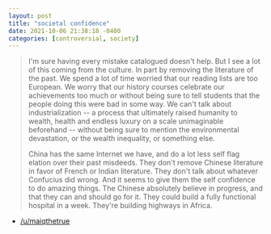 ```yaml
---
layout: post
title: "societal confidence"
date: 2021-10-06 21:38:18 -0400
categories: [controversial, society]
---
```


>I'm sure having every mistake catalogued doesn't help. But I see a lot of this coming from the culture. In part by removing the literature of the past. We spend a lot of time worried that our reading lists are too European. We worry that our history courses celebrate our achievements too much or without being sure to tell students that the people doing this were bad in some way. We can't talk about industrialization -- a process that ultimately raised humanity to wealth, health and endless luxury on a scale unimaginable beforehand -- without being sure to mention the environmental devastation, or the wealth inequality, or something else.
>
>China has the same Internet we have, and do a lot less self flag elation over their past misdeeds. They don't remove Chinese literature in favor of French or Indian literature. They don't talk about whatever Confucius did wrong. And it seems to give them the self confidence to do amazing things. The Chinese absolutely believe in progress, and that they can and should go for it. They could build a fully functional hospital in a week. They're building highways in Africa.

- [/u/maiqthetrue](https://old.reddit.com/r/TheMotte/comments/pn9tal/culture_war_roundup_for_the_week_of_september_13/hdee155/?context=5)